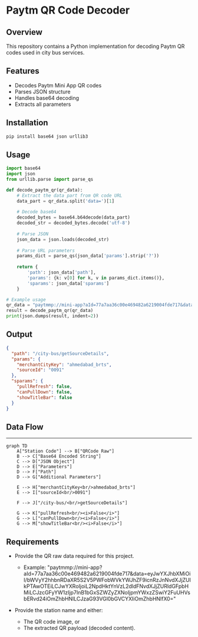 # Paytm QR Code Decoder

## Overview

This repository contains a Python implementation for decoding Paytm QR codes used in city bus services.

## Features

* Decodes Paytm Mini App QR codes
* Parses JSON structure
* Handles base64 decoding
* Extracts all parameters

## Installation

```bash
pip install base64 json urllib3
```

## Usage

```python
import base64
import json
from urllib.parse import parse_qs

def decode_paytm_qr(qr_data):
    # Extract the data part from QR code URL
    data_part = qr_data.split('data=')[1]
    
    # Decode base64
    decoded_bytes = base64.b64decode(data_part)
    decoded_str = decoded_bytes.decode('utf-8')
    
    # Parse JSON
    json_data = json.loads(decoded_str)
    
    # Parse URL parameters
    params_dict = parse_qs(json_data['params'].strip('?'))
    
    return {
        'path': json_data['path'],
        'params': {k: v[0] for k, v in params_dict.items()},
        'sparams': json_data['sparams']
    }

# Example usage
qr_data = "paytmmp://mini-app?aId=77a7aa36c00e469482a6219004fde717&data=eyJwYXJhbXMiOiI/bWVyY2hhbnRDaXR5S2V5PWFobWVkYWJhZF9icnRzJnNvdXJjZUlkPTAwOTEiLCJwYXRoIjoiL2NpdHktYnVzL2dldFNvdXJjZURldGFpbHMiLCJzcGFyYW1zIjp7InB1bGxSZWZyZXNoIjpmYWxzZSwiY2FuUHVsbERvd24iOmZhbHNlLCJzaG93VGl0bGVCYXIiOmZhbHNlfX0="
result = decode_paytm_qr(qr_data)
print(json.dumps(result, indent=2))
```

## Output


```json
{
  "path": "/city-bus/getSourceDetails",
  "params": {
    "merchantCityKey": "ahmedabad_brts",
    "sourceId": "0091"
  },
  "sparams": {
    "pullRefresh": false,
    "canPullDown": false,
    "showTitleBar": false
  }
}
```

## Data Flow
----

```mermaid
graph TD
    A["Station Code"] --> B["QRCode Raw"]
    B --> C["Base64 Encoded String"]
    C --> D["JSON Object"]
    D --> E["Parameters"]
    D --> F["Path"]
    D --> G["Additional Parameters"]
    
    E --> H["merchantCityKey<br/>ahmedabad_brts"]
    E --> I["sourceId<br/>0091"]
    
    F --> J["/city-bus/<br/>getSourceDetails"]
    
    G --> K["pullRefresh<br/><i>False</i>"]
    G --> L["canPullDown<br/><i>False</i>"]
    G --> M["showTitleBar<br/><i>False</i>"]
```

## Requirements

- Provide the QR raw data required for this project.
  - Example: "paytmmp://mini-app?aId=77a7aa36c00e469482a6219004fde717&data=eyJwYXJhbXMiOiI/bWVyY2hhbnRDaXR5S2V5PWFobWVkYWJhZF9icnRzJnNvdXJjZUlkPTAwOTEiLCJwYXRoIjoiL2NpdHktYnVzL2dldFNvdXJjZURldGFpbHMiLCJzcGFyYW1zIjp7InB1bGxSZWZyZXNoIjpmYWxzZSwiY2FuUHVsbERvd24iOmZhbHNlLCJzaG93VGl0bGVCYXIiOmZhbHNlfX0="

- Provide the station name and either:
  - The QR code image, or
  - The extracted QR payload (decoded content).
